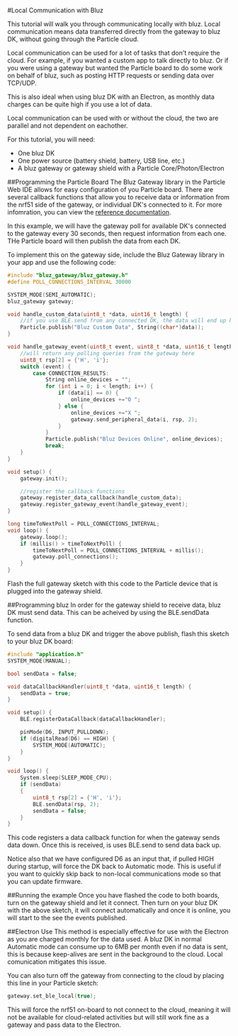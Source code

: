 #Local Communication with Bluz

This tutorial will walk you through communicating locally with bluz. Local communication means data transferred directly from the gateway to bluz DK, without going through the Particle cloud.

Local communication can be used for a lot of tasks that don't require the cloud. For example, if you wanted a custom app to talk directly to bluz. Or if you were using a gateway but wanted the Particle board to do some work on behalf of bluz, such as posting HTTP requests or sending data over TCP/UDP.

This is also ideal when using bluz DK with an Electron, as monthly data charges can be quite high if you use a lot of data.

Local communication can be used with or without the cloud, the two are parallel and not dependent on eachother.

For this tutorial, you will need:

- One bluz DK
- One power source (battery shield, battery, USB line, etc.)
- A bluz gateway or gateway shield with a Particle Core/Photon/Electron

##Programming the Particle Board
The Bluz Gateway library in the Particle Web IDE allows for easy configuration of you Particle board. There are several callback functions that allow you to receive data or information from the nrf51 side of the gateway, or individual DK's connected to it. For more infomration, you can view the [reference documentation](../reference/bluz_gateway.md).

In this example, we will have the gateway poll for available DK's connected to the gateway every 30 seconds, then request information from each one. THe Particle board will then publish the data from each DK.

To implement this on the gateway side, include the Bluz Gateway library in your app and use the following code:

```C++
#include "bluz_gateway/bluz_gateway.h"
#define POLL_CONNECTIONS_INTERVAL 30000

SYSTEM_MODE(SEMI_AUTOMATIC);
bluz_gateway gateway;

void handle_custom_data(uint8_t *data, uint16_t length) {
    //if you use BLE.send from any connected DK, the data will end up here
    Particle.publish("Bluz Custom Data", String((char*)data));
}

void handle_gateway_event(uint8_t event, uint8_t *data, uint16_t length) {
    //will return any polling queries from the gateway here
    uint8_t rsp[2] = {'H', 'i'};
    switch (event) {
        case CONNECTION_RESULTS:
            String online_devices = "";
            for (int i = 0; i < length; i++) {
                if (data[i] == 0) {
                    online_devices +="O ";
                } else {
                    online_devices +="X ";
                    gateway.send_peripheral_data(i, rsp, 2);
                }
            }
            Particle.publish("Bluz Devices Online", online_devices);
            break;
    }
}

void setup() {
    gateway.init();

    //register the callback functions
    gateway.register_data_callback(handle_custom_data);
    gateway.register_gateway_event(handle_gateway_event);
}

long timeToNextPoll = POLL_CONNECTIONS_INTERVAL;
void loop() {
    gateway.loop();
    if (millis() > timeToNextPoll) {
        timeToNextPoll = POLL_CONNECTIONS_INTERVAL + millis();
        gateway.poll_connections();
    }
}
```

Flash the full gateway sketch with this code to the Particle device that is plugged into the gateway shield.

##Programming bluz
In order for the gateway shield to receive data, bluz DK must send data. This can be acheived by using the BLE.sendData function.

To send data from a bluz DK and trigger the above publish, flash this sketch to your bluz DK board:

```C++
#include "application.h"
SYSTEM_MODE(MANUAL);

bool sendData = false;

void dataCallbackHandler(uint8_t *data, uint16_t length) {
    sendData = true;
}

void setup() {
    BLE.registerDataCallback(dataCallbackHandler);

    pinMode(D6, INPUT_PULLDOWN);
    if (digitalRead(D6) == HIGH) {
        SYSTEM_MODE(AUTOMATIC);
    }
}

void loop() {
    System.sleep(SLEEP_MODE_CPU);
    if (sendData)
    {
        uint8_t rsp[2] = {'H', 'i'};
        BLE.sendData(rsp, 2);
        sendData = false;
    }
}
```

This code registers a data callback function for when the gateway sends data down. Once this is received, is uses BLE.send to send data back up.

Notice also that we have configured D6 as an input that, if pulled HIGH during startup, will force the DK back to Automatic mode. This is useful if you want to quickly skip back to non-local communications mode so that you can update firmware.

##Running the example
Once you have flashed the code to both boards, turn on the gateway shield and let it connect. Then turn on your bluz DK with the above sketch, it will connect automatically and once it is online, you will start to the see the events published.

##Electron Use
This method is especially effective for use with the Electron as you are charged monthly for the data used. A bluz DK in normal Automatic mode can consume up to 6MB per month even if no data is sent, this is because keep-alives are sent in the background to the cloud. Local comunication mitigates this issue.

You can also turn off the gateway from connecting to the cloud by placing this line in your Particle sketch:

```C++
gateway.set_ble_local(true);
```

This will force the nrf51 on-board to not connect to the cloud, meaning it will not be available for cloud-related activities but will still work fine as a gateway and pass data to the Electron.
